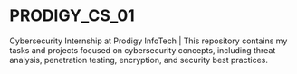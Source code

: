 # PRODIGY_CS_01
 Cybersecurity Internship at Prodigy InfoTech | This repository contains my tasks and projects focused on cybersecurity concepts, including threat analysis, penetration testing, encryption, and security best practices.
